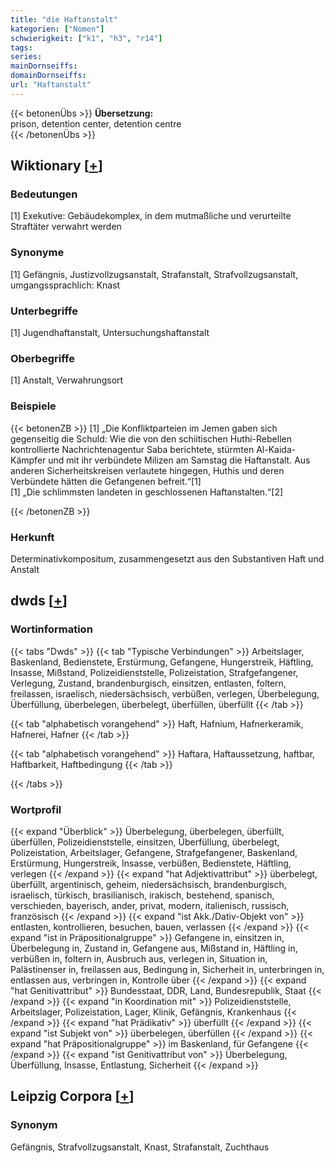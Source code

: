 ```yaml
---
title: "die Haftanstalt"
kategorien: ["Nomen"]
schwierigkeit: ["k1", "h3", "r14"]
tags:
series:
mainDornseiffs:
domainDornseiffs:
url: "Haftanstalt"
---
```


{{< betonenÜbs >}}
**Übersetzung:**  
prison, detention center, detention centre  
{{< /betonenÜbs >}}

## Wiktionary [[+](https://de.wiktionary.org/wiki/Haftanstalt)]

### Bedeutungen
[1] Exekutive: Gebäudekomplex, in dem mutmaßliche und verurteilte Straftäter verwahrt werden  

### Synonyme
[1] Gefängnis, Justizvollzugsanstalt, Strafanstalt, Strafvollzugsanstalt, umgangssprachlich: Knast  

### Unterbegriffe
[1] Jugendhaftanstalt, Untersuchungshaftanstalt  

### Oberbegriffe
[1] Anstalt, Verwahrungsort  

### Beispiele
{{< betonenZB >}}
[1] „Die Konfliktparteien im Jemen gaben sich gegenseitig die Schuld: Wie die von den schiitischen Huthi-Rebellen kontrollierte Nachrichtenagentur Saba berichtete, stürmten Al-Kaida-Kämpfer und mit ihr verbündete Milizen am Samstag die Haftanstalt. Aus anderen Sicherheitskreisen verlautete hingegen, Huthis und deren Verbündete hätten die Gefangenen befreit.“[1]  
[1] „Die schlimmsten landeten in geschlossenen Haftanstalten.“[2]  

{{< /betonenZB >}}
### Herkunft
Determinativkompositum, zusammengesetzt aus den Substantiven Haft und Anstalt  



## dwds [[+](https://www.dwds.de/wb/Haftanstalt)]

### Wortinformation
{{< tabs "Dwds" >}}
{{< tab "Typische Verbindungen" >}}
Arbeitslager, Baskenland, Bedienstete, Erstürmung, Gefangene, Hungerstreik, Häftling, Insasse, Mißstand, Polizeidienststelle, Polizeistation, Strafgefangener, Verlegung, Zustand, brandenburgisch, einsitzen, entlasten, foltern, freilassen, israelisch, niedersächsisch, verbüßen, verlegen, Überbelegung, Überfüllung, überbelegen, überbelegt, überfüllen, überfüllt
{{< /tab >}}

{{< tab "alphabetisch vorangehend" >}}
Haft, Hafnium, Hafnerkeramik, Hafnerei, Hafner
{{< /tab >}}

{{< tab "alphabetisch vorangehend" >}}
Haftara, Haftaussetzung, haftbar, Haftbarkeit, Haftbedingung
{{< /tab >}}

{{< /tabs >}}

### Wortprofil
{{< expand "Überblick" >}} Überbelegung, überbelegen, überfüllt, überfüllen, Polizeidienststelle, einsitzen, Überfüllung, überbelegt, Polizeistation, Arbeitslager, Gefangene, Strafgefangener, Baskenland, Erstürmung, Hungerstreik, Insasse, verbüßen, Bedienstete, Häftling, verlegen {{< /expand >}}
{{< expand "hat Adjektivattribut" >}} überbelegt, überfüllt, argentinisch, geheim, niedersächsisch, brandenburgisch, israelisch, türkisch, brasilianisch, irakisch, bestehend, spanisch, verschieden, bayerisch, ander, privat, modern, italienisch, russisch, französisch {{< /expand >}}
{{< expand "ist Akk./Dativ-Objekt von" >}} entlasten, kontrollieren, besuchen, bauen, verlassen {{< /expand >}}
{{< expand "ist in Präpositionalgruppe" >}} Gefangene in, einsitzen in, Überbelegung in, Zustand in, Gefangene aus, Mißstand in, Häftling in, verbüßen in, foltern in, Ausbruch aus, verlegen in, Situation in, Palästinenser in, freilassen aus, Bedingung in, Sicherheit in, unterbringen in, entlassen aus, verbringen in, Kontrolle über {{< /expand >}}
{{< expand "hat Genitivattribut" >}} Bundesstaat, DDR, Land, Bundesrepublik, Staat {{< /expand >}}
{{< expand "in Koordination mit" >}} Polizeidienststelle, Arbeitslager, Polizeistation, Lager, Klinik, Gefängnis, Krankenhaus {{< /expand >}}
{{< expand "hat Prädikativ" >}} überfüllt {{< /expand >}}
{{< expand "ist Subjekt von" >}} überbelegen, überfüllen {{< /expand >}}
{{< expand "hat Präpositionalgruppe" >}} im Baskenland, für Gefangene {{< /expand >}}
{{< expand "ist Genitivattribut von" >}} Überbelegung, Überfüllung, Insasse, Entlastung, Sicherheit {{< /expand >}}

## Leipzig Corpora [[+](https://corpora.uni-leipzig.de/en/res?word=Haftanstalt&corpusId=deu_newscrawl-public_2018)]


### Synonym
Gefängnis, Strafvollzugsanstalt, Knast, Strafanstalt, Zuchthaus

